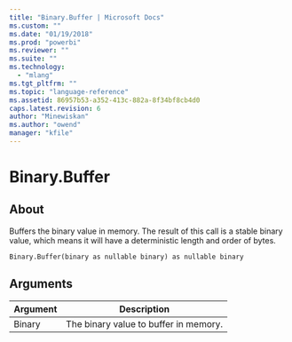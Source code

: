 ```yaml
---
title: "Binary.Buffer | Microsoft Docs"
ms.custom: ""
ms.date: "01/19/2018"
ms.prod: "powerbi"
ms.reviewer: ""
ms.suite: ""
ms.technology: 
  - "mlang"
ms.tgt_pltfrm: ""
ms.topic: "language-reference"
ms.assetid: 86957b53-a352-413c-882a-8f34bf8cb4d0
caps.latest.revision: 6
author: "Minewiskan"
ms.author: "owend"
manager: "kfile"
---
```

# Binary.Buffer

  
## About  
Buffers the binary value in memory. The result of this call is a stable binary value, which means it will have a deterministic length and order of bytes.  
  
```  
Binary.Buffer(binary as nullable binary) as nullable binary  
```  
  
## Arguments  
  
|Argument|Description|  
|------------|---------------|  
|Binary|The binary value to buffer in memory.|  
  
